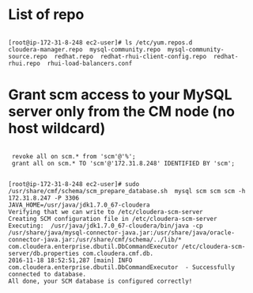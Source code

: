 # List of repo
<pre><code>
[root@ip-172-31-8-248 ec2-user]# ls /etc/yum.repos.d
cloudera-manager.repo  mysql-community.repo  mysql-community-source.repo  redhat.repo  redhat-rhui-client-config.repo  redhat-rhui.repo  rhui-load-balancers.conf
</code></pre>
# Grant scm access to your MySQL server only from the CM node (no host wildcard)
<pre><code>
 revoke all on scm.* from 'scm'@'%';
 grant all on scm.* TO 'scm'@'172.31.8.248' IDENTIFIED BY 'scm';
</code></pre>
<pre><code>
[root@ip-172-31-8-248 ec2-user]# sudo /usr/share/cmf/schema/scm_prepare_database.sh  mysql scm scm scm -h 172.31.8.247 -P 3306
JAVA_HOME=/usr/java/jdk1.7.0_67-cloudera
Verifying that we can write to /etc/cloudera-scm-server
Creating SCM configuration file in /etc/cloudera-scm-server
Executing:  /usr/java/jdk1.7.0_67-cloudera/bin/java -cp /usr/share/java/mysql-connector-java.jar:/usr/share/java/oracle-connector-java.jar:/usr/share/cmf/schema/../lib/* com.cloudera.enterprise.dbutil.DbCommandExecutor /etc/cloudera-scm-server/db.properties com.cloudera.cmf.db.
2016-11-18 18:52:51,287 [main] INFO  com.cloudera.enterprise.dbutil.DbCommandExecutor  - Successfully connected to database.
All done, your SCM database is configured correctly!

</code></pre>
